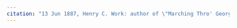 ```yaml
---
citation: "13 Jun 1887, Henry C. Work: author of \"Marching Thro' Georgia.\", [Library of Congress](https://www.loc.gov/pictures/item/2003677857/)."
---
```



